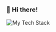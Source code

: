 <h3 align="left">👋 Hi there!</h3>

<img src="https://github-readme-tech-stack.vercel.app/api/cards?lineCount=5&line1=html5,html5,6b4985;CSS3,CSS3,1572B6;SASS,SASS,CC6699;Bootstrap,Bootstrap,7952B3;&line2=JavaScript,JS,F7DF1E;jQuery,jQuery,0769AD;React,React,61DAFB;&line3=npm,npm,CB3837;Node.js,Node.js,339933;Express,Express,000000;&line4=C%20Sharp,C%20Sharp,239120;Unity,Unity,FFFFFF;&line5=Python,Python,3776AB;" alt="My Tech Stack" />
